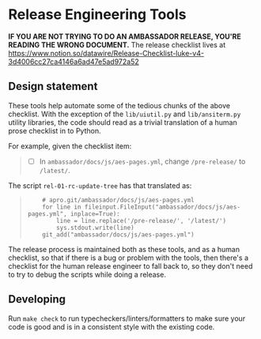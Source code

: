 # Release Engineering Tools

**IF YOU ARE NOT TRYING TO DO AN AMBASSADOR RELEASE, YOU'RE READING
THE WRONG DOCUMENT.** The release checklist lives at
https://www.notion.so/datawire/Release-Checklist-luke-v4-3d4006cc27ca4146a6ad47e5ad972a52

## Design statement

These tools help automate some of the tedious chunks of the above
checklist.  With the exception of the `lib/uiutil.py` and
`lib/ansiterm.py` utility libraries, the code should read as a trivial
translation of a human prose checklist in to Python.

For example, given the checklist item:

> - [ ] In `ambassador/docs/js/aes-pages.yml`, change `/pre-release/`
>   to `/latest/`.

The script `rel-01-rc-update-tree` has that translated as:

> ```python3
>     # apro.git/ambassador/docs/js/aes-pages.yml
>     for line in fileinput.FileInput("ambassador/docs/js/aes-pages.yml", inplace=True):
>         line = line.replace('/pre-release/', '/latest/')
>         sys.stdout.write(line)
>     git_add("ambassador/docs/js/aes-pages.yml")
> ```

The release process is maintained both as these tools, and as a human
checklist, so that if there is a bug or problem with the tools, then
there's a checklist for the human release engineer to fall back to, so
they don't need to try to debug the scripts while doing a release.

## Developing

Run `make check` to run typecheckers/linters/formatters to make sure
your code is good and is in a consistent style with the existing code.
